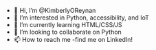 - 👋 Hi, I’m @KimberlyOReynan
- 👀 I’m interested in Python, accessibility, and IoT
- 🌱 I’m currently learning HTML/CSS/JS
- 💞️ I’m looking to collaborate on Python
- 📫 How to reach me -find me on LinkedIn!

<!---
KimberlyOReynan/KimberlyOReynan is a ✨ special ✨ repository because its `README.md` (this file) appears on your GitHub profile.
You can click the Preview link to take a look at your changes.
--->
